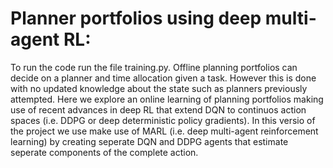 # Planner portfolios using deep multi-agent RL:
To run the code run the file training.py.
Offline planning portfolios can decide on a planner and time allocation given a task. However this is done with no updated knowledge about the state such as planners previously attempted. Here we explore an online learning of planning portfolios making use of recent advances in deep RL that extend DQN to continuos action spaces (i.e. DDPG or deep deterministic policy gradients).
In this versio of the project we use make use of MARL (i.e. deep multi-agent reinforcement learning) by creating seperate DQN and DDPG agents that estimate seperate components of the complete action.
